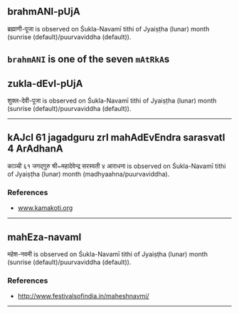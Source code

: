 ## brahmANI-pUjA

ब्रह्माणी-पूजा is observed on Śukla-Navamī tithi of Jyaiṣṭha (lunar) month (sunrise (default)/puurvaviddha (default)).

`brahmANI` is one of the seven `mAtRkA`s
---
## zukla-dEvI-pUjA

शुक्ल-देवी-पूजा is observed on Śukla-Navamī tithi of Jyaiṣṭha (lunar) month (sunrise (default)/puurvaviddha (default)).


---
## kAJcI 61 jagadguru zrI mahAdEvEndra sarasvatI 4 ArAdhanA

काञ्ची ६१ जगद्गुरु श्री~महादेवेन्द्र सरस्वती ४ आराधना is observed on Śukla-Navamī tithi of Jyaiṣṭha (lunar) month (madhyaahna/puurvaviddha).


### References
* www.kamakoti.org

---
## mahEza-navamI

महेश-नवमी is observed on Śukla-Navamī tithi of Jyaiṣṭha (lunar) month (sunrise (default)/puurvaviddha (default)).


### References
* http://www.festivalsofindia.in/maheshnavmi/

---
